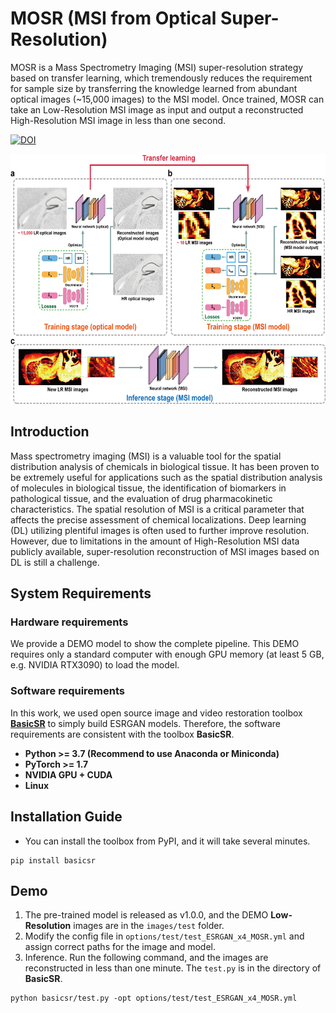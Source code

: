 # MOSR (MSI from Optical Super-Resolution)
MOSR is a Mass Spectrometry Imaging (MSI) super-resolution strategy based on transfer learning, which tremendously reduces the requirement for sample size by transferring the knowledge learned from abundant optical images (~15,000 images) to the MSI model. Once trained, MOSR can take an Low-Resolution MSI image as input and output a reconstructed High-Resolution MSI image in less than one second.

[![DOI](https://zenodo.org/badge/518689580.svg)](https://zenodo.org/badge/latestdoi/518689580)

<div align = center> 
<img src="https://github.com/USTC-xlab/MOSR/blob/master/graph.png" width = "600" height = "400" />
</div>

## Introduction
Mass spectrometry imaging (MSI) is a valuable tool for the spatial distribution analysis of chemicals in biological tissue. It has been proven to be extremely useful for applications such as the spatial distribution analysis of molecules in biological tissue, the identification of biomarkers in pathological tissue, and the evaluation of drug pharmacokinetic characteristics. The spatial resolution of MSI is a critical parameter that affects the precise assessment of chemical localizations. Deep learning (DL) utilizing plentiful images is often used to further improve resolution. However, due to limitations in the amount of High-Resolution MSI data publicly available, super-resolution reconstruction of MSI images based on DL is still a challenge. 

## System Requirements
### Hardware requirements
We provide a DEMO model to show the complete pipeline. This DEMO requires only a standard computer with enough GPU memory (at least 5 GB, e.g. NVIDIA RTX3090) to load the model.

### Software requirements
In this work, we used open source image and video restoration toolbox **[BasicSR](https://github.com/xinntao/BasicSR)** to simply build ESRGAN models. Therefore, the software requirements are consistent with the toolbox **BasicSR**.
* **Python >= 3.7 (Recommend to use Anaconda or Miniconda)**
* **PyTorch >= 1.7**
* **NVIDIA GPU + CUDA**
* **Linux**

## Installation Guide
* You can install the toolbox from PyPI, and it will take several minutes.<br/>
```
pip install basicsr
```

## Demo
1. The pre-trained model is released as v1.0.0, and the DEMO **Low-Resolution** images are in the `images/test` folder.
2. Modify the config file in `options/test/test_ESRGAN_x4_MOSR.yml` and assign correct paths for the image and model.
3. Inference. Run the following command, and the images are reconstructed in less than one minute. The `test.py` is in the directory of **BasicSR**.<br/>
```
python basicsr/test.py -opt options/test/test_ESRGAN_x4_MOSR.yml
```

